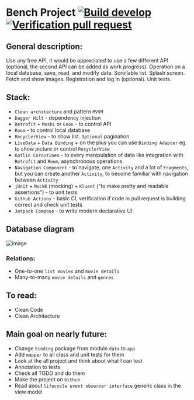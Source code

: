 # Bench Project [![Build develop](https://github.com/Nataniel-Antosik/Bench_Project/actions/workflows/build-develop.yml/badge.svg)](https://github.com/Nataniel-Antosik/Bench_Project/actions/workflows/build-develop.yml) [![Verification pull request](https://github.com/Nataniel-Antosik/Bench_Project/actions/workflows/verification-pull-request.yml/badge.svg)](https://github.com/Nataniel-Antosik/Bench_Project/actions/workflows/verification-pull-request.yml)


## General description:
Use any free API, it would be appreciated to use a few different API (optional, the second API can be added as work progress). Operation on a local database, save, read, and modify data. Scrollable list. Splash screen. Fetch and show images. Registration and log in (optional). Unit tests.

## Stack:
* `Clean architecture` and pattern `MVVM`
* `Dagger Hilt` - dependency injection
* `Retrofit` + `Moshi` or `Gson` - to control API
* `Room` - to control local database
* `RecyclerView` - to show list. `Optional` pagination
* `LiveData` + `Data Binding` + on the plus you can use `Binding Adapter` eg. to show picture or control `RecyclerView`
* `Kotlin Coroutines` - to every manipulation of data like integration with `Retrofit` and `Room`, asynchronous operations
* `Navigation Component` - to navigate, one `Activity` and a lot of `Fragments`, but you can create another `Activity`, to become familiar with navigation between `Activity`
* `jUnit` + `MockK` (mocking) + `Kluent` ("to make pretty and readable assertions") - to unit tests
* `Github Actions` - basic CI, verification if code in pull request is building correct and check unit tests
* `Jetpack Compose` - to write modern declarative UI

## Database diagram

![image](https://user-images.githubusercontent.com/57491794/224535023-e716ba88-080f-4aef-989e-ea4a9fd467f5.png)

### Relations:
* One-to-one `list movies` and `movie details`
* Many-to-many `movie details` and `genres`

## To read:

* Clean Code
* Clean Architecture

## Main goal on nearly future:
* Change `binding` package from module `data` to `app`
* Add `mapper` to all class and unit tests for them
* Look at the all project and think about what I can test
* Annotation to tests
* Check all TODO and do them
* Make the project on `Github`
* Read about `lifecycle event observer interface` generic class in the view model

